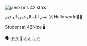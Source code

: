 ![jaeskim's 42 stats](https://badge42.vercel.app/api/v2/cl1qm6yyb004909l1b6picvja/stats?cursusId=21&coalitionId=122)


بسم الله الرحمن الرحيم
🇵
Hello world👋🏼 

Student at 42Nice 🖥

🗣 🇫🇷 🏴󠁧󠁢󠁥󠁮󠁧󠁿 🇸🇦 🇯🇵
